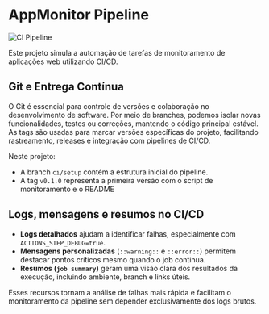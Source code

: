 # AppMonitor Pipeline

![CI Pipeline](https://img.shields.io/github/actions/workflow/status/franciscocamellon/appmonitor-pipeline/ci.yml?branch=main)


Este projeto simula a automação de tarefas de monitoramento de aplicações web utilizando CI/CD.

## Git e Entrega Contínua

O Git é essencial para controle de versões e colaboração no desenvolvimento de software. Por meio de branches, podemos isolar novas funcionalidades, testes ou correções, mantendo o código principal estável. As tags são usadas para marcar versões específicas do projeto, facilitando rastreamento, releases e integração com pipelines de CI/CD.

Neste projeto:

- A branch `ci/setup` contém a estrutura inicial do pipeline.
- A tag `v0.1.0` representa a primeira versão com o script de monitoramento e o README

## Logs, mensagens e resumos no CI/CD

- **Logs detalhados** ajudam a identificar falhas, especialmente com `ACTIONS_STEP_DEBUG=true`.
- **Mensagens personalizadas** (`::warning::` e `::error::`) permitem destacar pontos críticos mesmo quando o job continua.
- **Resumos (`job summary`)** geram uma visão clara dos resultados da execução, incluindo ambiente, branch e links úteis.

Esses recursos tornam a análise de falhas mais rápida e facilitam o monitoramento da pipeline sem depender exclusivamente dos logs brutos.
